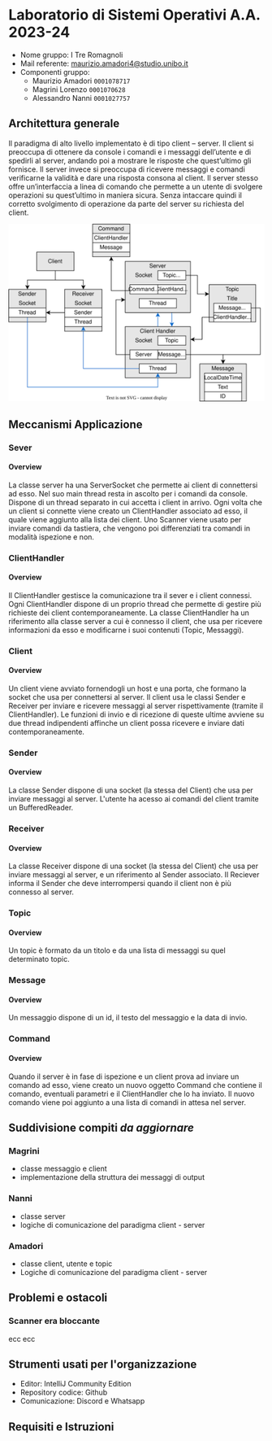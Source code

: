 # Laboratorio di Sistemi Operativi A.A. 2023-24
- Nome gruppo: I Tre Romagnoli
- Mail referente: maurizio.amadori4@studio.unibo.it
- Componenti gruppo:
  - Maurizio Amadori `0001078717`
  - Magrini Lorenzo `0001070628`
  - Alessandro Nanni `0001027757`

## Architettura generale
Il paradigma di alto livello implementato è di tipo client – server. Il client si preoccupa di ottenere da console i comandi e i messaggi dell’utente e di spedirli al server, andando poi a mostrare le risposte che quest’ultimo gli fornisce. Il server invece si preoccupa di ricevere messaggi e comandi verificarne la validità e dare una risposta consona al client. Il server stesso offre un’interfaccia a linea di comando che permette a un utente di svolgere operazioni su quest’ultimo in maniera sicura. Senza intaccare quindi il corretto svolgimento di operazione da parte del server su richiesta del client.

![classi.svg](classi.svg)

## Meccanismi Applicazione
### Sever
#### Overview
La classe server ha una ServerSocket che permette ai client di connettersi ad esso. Nel suo main thread resta in ascolto per i comandi da console. Dispone di un thread separato in cui accetta i client in arrivo. Ogni volta che un client si connette viene creato un ClientHandler associato ad esso, il quale viene aggiunto alla lista dei client. Uno Scanner viene usato per inviare comandi da tastiera, che vengono poi differenziati tra comandi in modalità ispezione e non.

### ClientHandler
#### Overview
Il ClientHandler gestisce la comunicazione tra il sever e i client connessi. Ogni ClientHandler dispone di un proprio thread che permette di gestire più richieste dei client contemporaneamente. La classe ClientHandler ha un riferimento alla classe server a cui è connesso il client, che usa per ricevere informazioni da esso e modificarne i suoi contenuti (Topic, Messaggi).

### Client
#### Overview
Un client viene avviato fornendogli un host e una porta, che formano la socket che usa per connettersi al server. Il client usa le classi Sender e Receiver per inviare e ricevere messaggi al server rispettivamente (tramite il ClientHandler). Le funzioni di invio e di ricezione di queste ultime avviene su due thread indipendenti affinche un client possa ricevere e inviare dati contemporaneamente.

### Sender
#### Overview
La classe Sender dispone di una socket (la stessa del Client) che usa per inviare messaggi al server. L'utente ha acesso ai comandi del client tramite un BufferedReader.

### Receiver
#### Overview
La classe Receiver dispone di una socket (la stessa del Client) che usa per inviare messaggi al server, e un riferimento al Sender associato. Il Reciever informa il Sender che deve interrompersi quando il client non è più connesso al server.

### Topic
#### Overview
Un topic è formato da un titolo e da una lista di messaggi su quel determinato topic.

### Message
#### Overview
Un messaggio dispone di un id, il testo del messaggio e la data di invio.

### Command
#### Overview
Quando il server è in fase di ispezione e un client prova ad inviare un comando ad esso, viene creato un nuovo oggetto Command che contiene il comando, eventuali parametri e il ClientHandler che lo ha inviato. Il nuovo comando viene poi aggiunto a una lista di comandi in attesa nel server.


## Suddivisione compiti *da aggiornare*
### Magrini
- classe messaggio e client
- implementazione della struttura dei messaggi di output
### Nanni
- classe server
- logiche di comunicazione del paradigma client - server
### Amadori
- classe client, utente e topic
- Logiche di comunicazione del paradigma client - server


## Problemi e ostacoli
### Scanner era bloccante
ecc ecc
## Strumenti usati per l'organizzazione
- Editor: IntelliJ Community Edition
- Repository codice: Github
- Comunicazione: Discord e Whatsapp
## Requisiti e Istruzioni